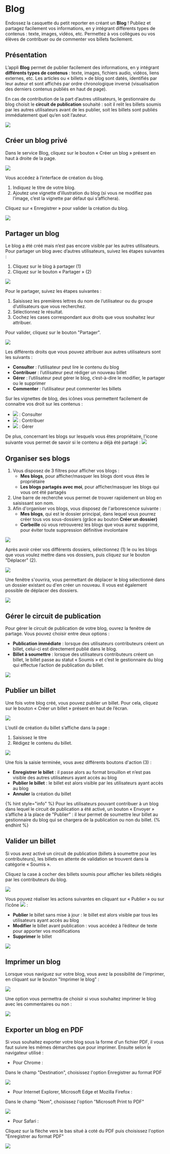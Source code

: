 # Blog

Endossez la casquette du petit reporter en créant un **Blog** ! Publiez et partagez facilement vos informations, en y intégrant différents types de contenus : texte, images, vidéos, etc. Permettez à vos collègues ou vos élèves de contribuer ou de commenter vos billets facilement.

## Présentation

L’appli **Blog** permet de publier facilement des informations, en y intégrant **différents types de contenus** : texte, images, fichiers audio, vidéos, liens externes, etc. Les articles ou « billets » de blog sont datés, identifiés par leur auteur et sont affichés par ordre chronologique inversé \(visualisation des derniers contenus publiés en haut de page\).

En cas de contribution de la part d’autres utilisateurs, le gestionnaire du blog choisit le **circuit de publication** souhaité : soit il relit les billets soumis par les autres utilisateurs avant de les publier, soit les billets sont publiés immédiatement quel qu’en soit l’auteur.

![](.gitbook/assets/blog_1-1024x478-2-2-2%20%281%29%20%281%29.png)

## Créer un blog privé

Dans le service Blog, cliquez sur le bouton « Créer un blog » présent en haut à droite de la page.

![](.gitbook/assets/2d-blog-creer-1-1%20%282%29.png)

Vous accédez à l’interface de création du blog.

1. Indiquez le titre de votre blog.
2. Ajoutez une vignette d’illustration du blog \(si vous ne modifiez pas l’image, c’est la vignette par défaut qui s’affichera\).

Cliquez sur « Enregistrer » pour valider la création du blog.

![](.gitbook/assets/2019-07-11_11h06_50%20%282%29.png)

## Partager un blog

Le blog a été créé mais n’est pas encore visible par les autres utilisateurs. Pour partager un blog avec d’autres utilisateurs, suivez les étapes suivantes :

1. Cliquez sur le blog à partager \(1\)
2. Cliquez sur le bouton « Partager » \(2\)

![](.gitbook/assets/2019-07-12_17h37_18%20%281%29%20%281%29.png)

Pour le partager, suivez les étapes suivantes :

1. Saisissez les premières lettres du nom de l’utilisateur ou du groupe d’utilisateurs que vous recherchez.
2. Sélectionnez le résultat.
3. Cochez les cases correspondant aux droits que vous souhaitez leur attribuer.

Pour valider, cliquez sur le bouton "Partager".

![](.gitbook/assets/blog-2-1%20%281%29%20%281%29.png)

Les différents droits que vous pouvez attribuer aux autres utilisateurs sont les suivants :

* **Consulter** : l’utilisateur peut lire le contenu du blog
* **Contribuer** : l’utilisateur peut rédiger un nouveau billet
* **Gérer** : l’utilisateur peut gérer le blog, c’est-à-dire le modifier, le partager ou le supprimer
* **Commenter** : l’utilisateur peut commenter les billets

Sur les vignettes de blog, des icônes vous permettent facilement de connaitre vos droit sur les contenus :

* ![](.gitbook/assets/eye-1%20%281%29.png) : Consulter
* ![](.gitbook/assets/pencil-1%20%281%29.png) : Contribuer
* ![](.gitbook/assets/cog-1%20%281%29.png) : Gérer

De plus, concernant les blogs sur lesquels vous êtes propriétaire, l'icone suivante vous permet de savoir si le contenu a déjà été partagé : ![](.gitbook/assets/share-1-2%20%281%29.png)

## Organiser ses blogs

1. Vous disposez de 3 filtres pour afficher vos blogs : 
   * **Mes blogs**, pour afficher/masquer les blogs dont vous êtes le propriétaire
   * **Les blogs partagés avec moi**, pour afficher/masquer les blogs qui vous ont été partagés
2. Une barre de recherche vous permet de trouver rapidement un blog en saisissant son nom.
3. Afin d'organiser vos blogs, vous disposez de l'arborescence suivante : 
   * **Mes blogs**, qui est le dossier principal, dans lequel vous pourrez créer tous vos sous-dossiers \(grâce au bouton **Créer un dossier\)**
   * **Corbeille** où vous retrouverez les blogs que vous aurez supprimé, pour éviter toute suppression définitive involontaire

![](.gitbook/assets/2019-07-11_11h35_16-1%20%281%29%20%281%29.png)

Après avoir créer vos différents dossiers, sélectionnez \(1\) le ou les blogs que vous voulez mettre dans vos dossiers, puis cliquez sur le bouton "Déplacer" \(2\).

![](.gitbook/assets/2019-07-11_11h28_38%20%282%29.png)

Une fenêtre s'ouvrira, vous permettant de déplacer le blog sélectionné dans un dossier existant ou d'en créer un nouveau. Il vous est également possible de déplacer des dossiers.

![](.gitbook/assets/2019-07-11_11h29_47-1%20%281%29%20%281%29.png)

## Gérer le circuit de publication

Pour gérer le circuit de publication de votre blog, ouvrez la fenêtre de partage. Vous pouvez choisir entre deux options :

* **Publication immédiate** : lorsque des utilisateurs contributeurs créent un billet, celui-ci est directement publié dans le blog.
* **Billet à soumettre** : lorsque des utilisateurs contributeurs créent un billet, le billet passe au statut « Soumis » et c’est le gestionnaire du blog qui effectue l’action de publication du billet.

![](.gitbook/assets/partage-blog-circuit-de-publication-2-4%20%282%29.png)

## Publier un billet

Une fois votre blog créé, vous pouvez publier un billet. Pour cela, cliquez sur le bouton « Créer un billet » présent en haut de l’écran.

![](.gitbook/assets/blog_4-1024x159-2-1-1-1%20%281%29%20%281%29.png)

L’outil de création du billet s’affiche dans la page :

1. Saisissez le titre
2. Rédigez le contenu du billet.

![](.gitbook/assets/2018-08-24_15h13_04-1-1-1%20%281%29%20%281%29.png)

Une fois la saisie terminée, vous avez différents boutons d'action \(3\) :

* **Enregistrer le billet** : il passe alors au format brouillon et n’est pas visible des autres utilisateurs ayant accès au blog
* **Publier le billet** : le billet est alors visible par les utilisateurs ayant accès au blog
* **Annuler** la création du billet

{% hint style="info" %}
Pour les utilisateurs pouvant contribuer à un blog dans lequel le circuit de publication a été activé, un bouton « Envoyer » s’affiche à la place de "Publier" : il leur permet de soumettre leur billet au gestionnaire du blog qui se chargera de la publication ou non du billet.
{% endhint %}

## Valider un billet

Si vous avez activé un circuit de publication \(billets à soumettre pour les contributeurs\), les billets en attente de validation se trouvent dans la catégorie « Soumis ».

Cliquez la case à cocher des billets soumis pour afficher les billets rédigés par les contributeurs du blog.

![](.gitbook/assets/blog_51-1-1-1%20%281%29%20%281%29.png)

Vous pouvez réaliser les actions suivantes en cliquant sur « Publier » ou sur l’icône ![](.gitbook/assets/unnamed-file-2-1-2%20%281%29%20%281%29.png) :

* **Publier** le billet sans mise à jour : le billet est alors visible par tous les utilisateurs ayant accès au blog
* **Modifier** le billet avant publication : vous accédez à l’éditeur de texte pour apporter vos modifications
* **Supprimer** le billet

![](.gitbook/assets/blog_2-1024x363-3-1%20%282%29.png)

## Imprimer un blog

Lorsque vous naviguez sur votre blog, vous avez la possibilité de l'imprimer, en cliquant sur le bouton "Imprimer le blog" :

![](.gitbook/assets/imprimer-blog-2-2%20%281%29%20%281%29.png)

Une option vous permettra de choisir si vous souhaitez imprimer le blog avec les commentaires ou non :

![](.gitbook/assets/2018-10-19_12h42_55-2-1%20%281%29%20%281%29.png)

## Exporter un blog en PDF

Si vous souhaitez exporter votre blog sous la forme d'un fichier PDF, il vous faut suivre les mêmes démarches que pour imprimer. Ensuite selon le navigateur utilisé :

* Pour Chrome :

Dans le champ "Destination", choisissez l'option Enregistrer au format PDF

![](.gitbook/assets/2019-07-11_15h18_39-1%20%281%29.png)

* Pour Internet Explorer, Microsoft Edge et Mozilla Firefox :

Dans le champ "Nom", choisissez l'option "Microsoft Print to PDF"

![](.gitbook/assets/2019-07-11_15h18_03%20%281%29%20%281%29.png)

* Pour Safari :

Cliquez sur la flèche vers le bas situé à coté du PDF puis choisissez l'option "Enregistrer au format PDF"

![](.gitbook/assets/capture-decran-2019-07-11-a-15.36.46%20%281%29%20%281%29.png)

